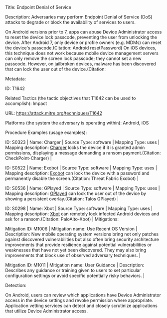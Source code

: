 Title: Endpoint Denial of Service

Description: Adversaries may perform Endpoint Denial of Service (DoS) attacks to degrade or block the availability of services to users.

On Android versions prior to 7, apps can abuse Device Administrator access to reset the device lock passcode, preventing the user from unlocking the device. After Android 7, only device or profile owners (e.g. MDMs) can reset the device's passcode.(Citation: Android resetPassword) On iOS devices, this technique does not work because mobile device management servers can only remove the screen lock passcode; they cannot set a new passcode. However, on jailbroken devices, malware has been discovered that can lock the user out of the device.(Citation:

Metadata:

ID: T1642

Related Tactics (the tactic objectives that T1642 can be used to accomplish): Impact

URL: https://attack.mitre.org/techniques/T1642

Platforms (the system the adversary is operating within): Android, iOS

Procedure Examples (usage examples):

ID: S0323 | Name: Charger | Source Type: software | Mapping Type: uses | Mapping description: [Charger](https://attack.mitre.org/software/S0323) locks the device if it is granted admin permissions, displaying a message demanding a ransom payment.(Citation: CheckPoint-Charger) |

ID: S0522 | Name: Exobot | Source Type: software | Mapping Type: uses | Mapping description: [Exobot](https://attack.mitre.org/software/S0522) can lock the device with a password and permanently disable the screen.(Citation: Threat Fabric Exobot) |

ID: S0536 | Name: GPlayed | Source Type: software | Mapping Type: uses | Mapping description: [GPlayed](https://attack.mitre.org/software/S0536) can lock the user out of the device by showing a persistent overlay.(Citation: Talos GPlayed) |

ID: S0298 | Name: Xbot | Source Type: software | Mapping Type: uses | Mapping description: [Xbot](https://attack.mitre.org/software/S0298) can remotely lock infected Android devices and ask for a ransom.(Citation: PaloAlto-Xbot) | Mitigations:

Mitigation ID: M1006 | Mitigation name: Use Recent OS Version | Description: New mobile operating system versions bring not only patches against discovered vulnerabilities but also often bring security architecture improvements that provide resilience against potential vulnerabilities or weaknesses that have not yet been discovered. They may also bring improvements that block use of observed adversary techniques. |

Mitigation ID: M1011 | Mitigation name: User Guidance | Description: Describes any guidance or training given to users to set particular configuration settings or avoid specific potentially risky behaviors. |

Detection:

On Android, users can review which applications have Device Administrator access in the device settings and revoke permission where appropriate. Application vetting services can detect and closely scrutinize applications that utilize Device Administrator access.